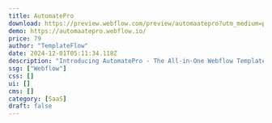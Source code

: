 ```yaml
---
title: AutomatePro
download: https://preview.webflow.com/preview/automaatepro?utm_medium=preview_link&utm_source=designer&utm_content=automaatepro&preview=e27e99d8997f9852bf51a5c00e5e0d63&locale=en&workflow=preview
demo: https://automaatepro.webflow.io/
price: 79
author: "TemplateFlow"
date: 2024-12-01T05:11:34.118Z
description: "Introducing AutomatePro - The All-in-One Webflow Template for SaaS & Startup Businesses. With 18 ready-to-use page templates, seamless CMS integration, and optimized performance, AutomatePro simplifies website creation for you."
ssg: ["Webflow"]
css: []
ui: []
cms: []
category: [SaaS]
draft: false
---
```

